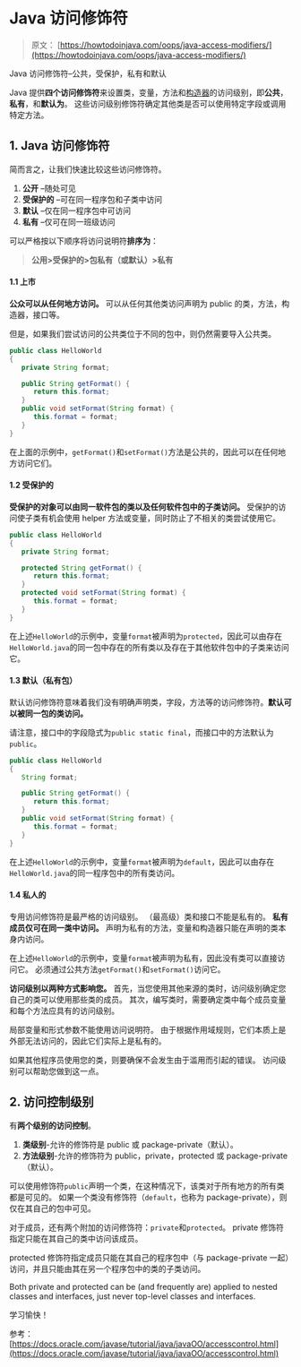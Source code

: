 # Java 访问修饰符

> 原文： [https://howtodoinjava.com/oops/java-access-modifiers/](https://howtodoinjava.com/oops/java-access-modifiers/)

Java 访问修饰符–公共，受保护，私有和默认

Java 提供**四个访问修饰符**来设置类，变量，方法和[构造器](https://howtodoinjava.com/oops/java-constructors/)的访问级别，即**公共**，**私有**，和**默认为**。 这些访问级别修饰符确定其他类是否可以使用特定字段或调用特定方法。

## 1\. Java 访问修饰符

简而言之，让我们快速比较这些访问修饰符。

1.  **公开** –随处可见
2.  **受保护的** –可在同一程序包和子类中访问
3.  **默认** –仅在同一程序包中可访问
4.  **私有** –仅可在同一班级访问

可以严格按以下顺序将访问说明符**排序为**：

> **公用>受保护的>包私有（或默认）>私有**

#### 1.1 上市

**公众可以从任何地方访问。** 可以从任何其他类访问声明为 public 的类，方法，构造器，接口等。

但是，如果我们尝试访问的公共类位于不同的包中，则仍然需要导入公共类。

```java
public class HelloWorld 
{
   private String format;

   public String getFormat() {
      return this.format;
   }
   public void setFormat(String format) {
      this.format = format;
   }
}

```

在上面的示例中，`getFormat()`和`setFormat()`方法是公共的，因此可以在任何地方访问它们。

#### 1.2 受保护的

**受保护的对象可以由同一软件包的类以及任何软件包中的子类访问。** 受保护的访问使子类有机会使用 helper 方法或变量，同时防止了不相关的类尝试使用它。

```java
public class HelloWorld 
{
   private String format;

   protected String getFormat() {
      return this.format;
   }
   protected void setFormat(String format) {
      this.format = format;
   }
}

```

在上述`HelloWorld`的示例中，变量`format`被声明为`protected`，因此可以由存在`HelloWorld.java`的同一包中存在的所有类以及存在于其他软件包中的子类来访问它。

#### 1.3 默认（私有包）

默认访问修饰符意味着我们没有明确声明类，字段，方法等的访问修饰符。**默认可以被同一包的类访问。**

请注意，接口中的字段隐式为`public static final`，而接口中的方法默认为`public`。

```java
public class HelloWorld 
{
   String format;

   public String getFormat() {
      return this.format;
   }
   public void setFormat(String format) {
      this.format = format;
   }
}

```

在上述`HelloWorld`的示例中，变量`format`被声明为`default`，因此可以由存在`HelloWorld.java`的同一程序包中的所有类访问。

#### 1.4 私人的

专用访问修饰符是最严格的访问级别。 （最高级）类和接口不能是私有的。 **私有成员仅可在同一类中访问。** 声明为私有的方法，变量和构造器只能在声明的类本身内访问。

在上述`HelloWorld`的示例中，变量`format`被声明为私有，因此没有类可以直接访问它。 必须通过公共方法`getFormat()`和`setFormat()`访问它。

**访问级别以两种方式影响您。** 首先，当您使用其他来源的类时，访问级别确定您自己的类可以使用那些类的成员。 其次，编写类时，需要确定类中每个成员变量和每个方法应具有的访问级别。

局部变量和形式参数不能使用访问说明符。 由于根据作用域规则，它们本质上是外部无法访问的，因此它们实际上是私有的。

如果其他程序员使用您的类，则要确保不会发生由于滥用而引起的错误。 访问级别可以帮助您做到这一点。

## 2\. 访问控制级别

有**两个级别的访问控制**。

1.  **类级别**-允许的修饰符是 public 或 package-private（默认）。
2.  **方法级别**-允许的修饰符为 public，private，protected 或 package-private（默认）。

可以使用修饰符`public`声明一个类，在这种情况下，该类对于所有地方的所有类都是可见的。 如果一个类没有修饰符（`default`，也称为 package-private），则仅在其自己的包中可见。

对于成员，还有两个附加的访问修饰符：`private`和`protected`。 private 修饰符指定只能在其自己的类中访问该成员。

protected 修饰符指定成员只能在其自己的程序包中（与 package-private 一起）访问，并且只能由其在另一个程序包中的类的子类访问。

Both private and protected can be (and frequently are) applied to nested classes and interfaces, just never top-level classes and interfaces.

学习愉快！

参考： [https://docs.oracle.com/javase/tutorial/java/javaOO/accesscontrol.html](https://docs.oracle.com/javase/tutorial/java/javaOO/accesscontrol.html)